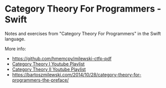 # Category Theory For Programmers - Swift
Notes and exercises from "Category Theory For Programmers" in the Swift language.


More info: 
- https://github.com/hmemcpy/milewski-ctfp-pdf  
- [Category Theory I Youtube Playlist](https://www.youtube.com/watch?v=I8LbkfSSR58&list=PLbgaMIhjbmEnaH_LTkxLI7FMa2HsnawM_&index=2&t=2s)
- [Category Theory II Youtube Playlist](https://www.youtube.com/watch?v=3XTQSx1A3x8&list=PLbgaMIhjbmElia1eCEZNvsVscFef9m0dm)
- https://bartoszmilewski.com/2014/10/28/category-theory-for-programmers-the-preface/  
